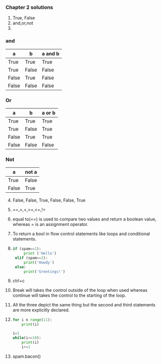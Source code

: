 ### Chapter 2 solutions

1) True, False
2) and,or,not
3)

### and
|a	|b	| a and b  |
|---|---|-----------|
|True	|True|	True  |
|True	|False|	False |
|False	|True |False |
|False	|False|	False |

### Or
|a	|b	| a or b  |
|---|---|-----------|
|True	|True|	True  |
|True	|False|	True |
|False	|True |True |
|False	|False|	False |

### Not

|a| not a|
|--|----|
|True|False|
|False|True|

4) False, False, True, False, False, True
5) ==,>,<,>=,<=,!=
6) equal to(==) is used to compare two values and return a boolean value, whereas = is an assignment operator.
7) To return a bool in flow control statements like loops and conditional statements.
9) ```python
   if (spam==1):
        print ('Hello')
    elif (spam==2):
        print('Howdy')
    else:
        print('Greetings!')

10) ctrl+c
11) Break will takes the control outside of the loop when used whereas continue will takes the control to the starting of the loop.

12) All the three depict the same thing but the second and third statements are more explicitly declared.

13) ```python
    for i n range(11):
        print(i)
    
    i=1
    while(i<=10):
        print(i)
        i+=1

14) spam.bacon()
        
        